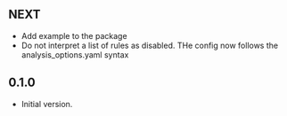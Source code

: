 ## NEXT

- Add example to the package
- Do not interpret a list of rules as disabled. THe config now follows the analysis_options.yaml syntax

## 0.1.0

- Initial version.
